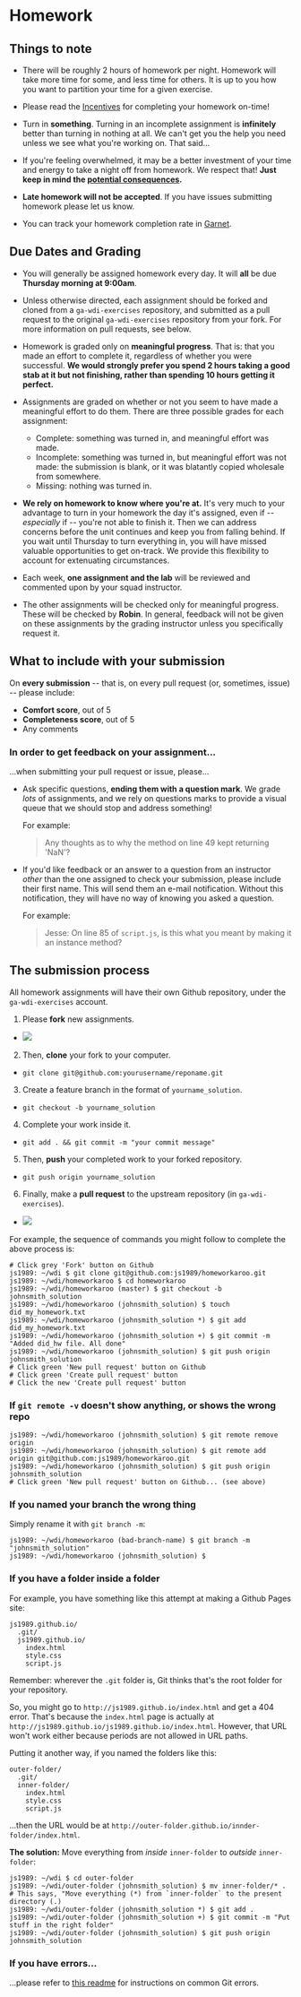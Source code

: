 # Homework

## Things to note

- There will be roughly 2 hours of homework per night. Homework will take more time for some, and less time for others. It is up to you how you want to partition your time for a given exercise.

- Please read the [Incentives](incentives.md) for completing your homework on-time!

- Turn in **something**. Turning in an incomplete assignment is **infinitely** better than turning in nothing at all. We can't get you the help you need unless we see what you're working on. That said...

- If you're feeling overwhelmed, it may be a better investment of your time and energy to take a night off from homework. We respect that! **Just keep in mind the [potential consequences](incentives.md).**

- **Late homework will not be accepted**. If you have issues submitting homework please let us know.

- You can track your homework completion rate in [Garnet](http://garnet.wdidc.org).

## Due Dates and Grading

- You will generally be assigned homework every day. It will **all** be due **Thursday morning at 9:00am**.

- Unless otherwise directed, each assignment should be forked and cloned from a `ga-wdi-exercises` repository, and submitted as a pull request to the original `ga-wdi-exercises` repository from your fork. For more information on pull requests, see below.

- Homework is graded only on **meaningful progress**. That is: that you made an effort to complete it, regardless of whether you were successful. **We would strongly prefer you spend 2 hours taking a good stab at it but not finishing, rather than spending 10 hours getting it perfect.**

- Assignments are graded on whether or not you seem to have made a meaningful effort to do them. There are three possible grades for each assignment:
  - Complete: something was turned in, and meaningful effort was made.
  - Incomplete: something was turned in, but meaningful effort was not made: the submission is blank, or it was blatantly copied wholesale from somewhere.
  - Missing: nothing was turned in.

- **We rely on homework to know where you're at.** It's very much to your advantage to turn in your homework the day it's assigned, even if -- *especially* if -- you're not able to finish it. Then we can address concerns before the unit continues and keep you from falling behind. If you wait until Thursday to turn everything in, you will have missed valuable opportunities to get on-track. We provide this flexibility to account for extenuating circumstances.

- Each week, **one assignment and the lab** will be reviewed and commented upon by your squad instructor.

- The other assignments will be checked only for meaningful progress. These will be checked by **Robin**. In general, feedback will not be given on these assignments by the grading instructor unless you specifically request it.

## What to include with your submission

On **every submission** -- that is, on every pull request (or, sometimes, issue) -- please include:
- **Comfort score**, out of 5
- **Completeness score**, out of 5
- Any comments

### In order to get feedback on your assignment...

...when submitting your pull request or issue, please...

- Ask specific questions, **ending them with a question mark**. We grade *lots* of assignments, and we rely on questions marks to provide a visual queue that we should stop and address something!

  For example:

  > Any thoughts as to why the method on line 49 kept returning 'NaN'?

- If you'd like feedback or an answer to a question from an instructor *other* than the one assigned to check your submission, please include their first name. This will send them an e-mail notification. Without this notification, they will have no way of knowing you asked a question.

  For example:

  > Jesse: On line 85 of `script.js`, is this what you meant by making it an instance method?

## The submission process

All homework assignments will have their own Github repository, under the `ga-wdi-exercises` account.

1. Please **fork** new assignments.
  - ![](https://dl.dropboxusercontent.com/s/7yoqwwkr5zb5zh5/Screenshot%202016-02-16%2013.05.34.png?dl=0)
2. Then, **clone** your fork to your computer.
  - `git clone git@github.com:yourusername/reponame.git`
3. Create a feature branch in the format of `yourname_solution`.
  - `git checkout -b yourname_solution`
4. Complete your work inside it.
  - `git add . && git commit -m "your commit message"`
5. Then, **push** your completed work to your forked repository.
  - `git push origin yourname_solution`
6. Finally, make a **pull request** to the upstream repository (in `ga-wdi-exercises`).
  - ![](https://dl.dropboxusercontent.com/s/2viga3q9ev8h5m8/Screenshot%202016-02-16%2013.06.51.png?dl=0)

For example, the sequence of commands you might follow to complete the above process is:

```
# Click grey 'Fork' button on Github
js1989: ~/wdi $ git clone git@github.com:js1989/homeworkaroo.git
js1989: ~/wdi/homeworkaroo $ cd homeworkaroo
js1989: ~/wdi/homeworkaroo (master) $ git checkout -b johnsmith_solution
js1989: ~/wdi/homeworkaroo (johnsmith_solution) $ touch did_my_homework.txt
js1989: ~/wdi/homeworkaroo (johnsmith_solution *) $ git add did_my_homework.txt
js1989: ~/wdi/homeworkaroo (johnsmith_solution +) $ git commit -m "Added did_hw file. All done"
js1989: ~/wdi/homeworkaroo (johnsmith_solution) $ git push origin johnsmith_solution
# Click green 'New pull request' button on Github
# Click green 'Create pull request' button
# Click the new 'Create pull request' button
```

### If `git remote -v` doesn't show anything, or shows the wrong repo

```
js1989: ~/wdi/homeworkaroo (johnsmith_solution) $ git remote remove origin
js1989: ~/wdi/homeworkaroo (johnsmith_solution) $ git remote add origin git@github.com:js1989/homeworkaroo.git
js1989: ~/wdi/homeworkaroo (johnsmith_solution) $ git push origin johnsmith_solution
# Click green 'New pull request' button on Github... (see above)
```

### If you named your branch the wrong thing

Simply rename it with `git branch -m`:

```
js1989: ~/wdi/homeworkaroo (bad-branch-name) $ git branch -m "johnsmith_solution"
js1989: ~/wdi/homeworkaroo (johnsmith_solution) $
```

### If you have a folder inside a folder

For example, you have something like this attempt at making a Github Pages site:

```
js1989.github.io/
  .git/
  js1989.github.io/
    index.html
    style.css
    script.js
```

Remember: wherever the `.git` folder is, Git thinks that's the root folder for your repository.

So, you might go to `http://js1989.github.io/index.html` and get a 404 error. That's because the `index.html` page is actually at `http://js1989.github.io/js1989.github.io/index.html`. However, that URL won't work either because periods are not allowed in URL paths.

Putting it another way, if you named the folders like this:

```
outer-folder/
  .git/
  inner-folder/
    index.html
    style.css
    script.js
```

...then the URL would be at `http://outer-folder.github.io/innder-folder/index.html`.

**The solution:** Move everything from *inside* `inner-folder` to *outside* `inner-folder`:

```
js1989: ~/wdi $ cd outer-folder
js1989: ~/wdi/outer-folder (johnsmith_solution) $ mv inner-folder/* .
# This says, "Move everything (*) from `inner-folder` to the present directory (.)
js1989: ~/wdi/outer-folder (johnsmith_solution *) $ git add .
js1989: ~/wdi/outer-folder (johnsmith_solution +) $ git commit -m "Put stuff in the right folder"
js1989: ~/wdi/outer-folder (johnsmith_solution) $ git push origin johnsmith_solution
```

### If you have errors...

...please refer to [this readme](https://github.com/ga-wdi-lessons/git-review) for instructions on common Git errors.
